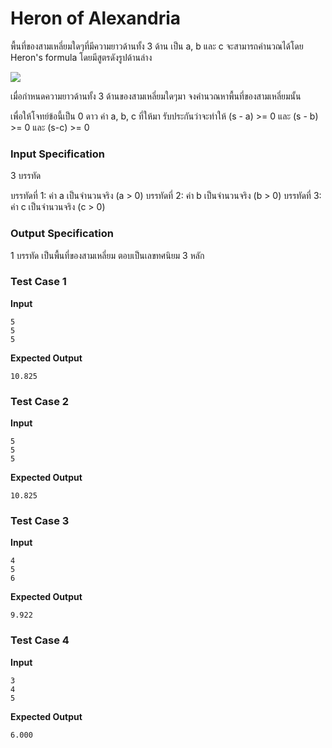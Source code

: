 # Heron of Alexandria

พื้นที่ของสามเหลี่ยมใดๆที่มีความยาวด้านทั้ง 3 ด้าน เป็น a, b และ c จะสามารถคำนวณได้โดย Heron's formula โดยมีสูตรดังรูปด้านล่าง






![](https://ejudge.it.kmitl.ac.th/uploads/1662732536_130703152_699134827390059_3020715881121177091_n.jpeg)

เมื่อกำหนดความยาวด้านทั้ง 3 ด้านของสามเหลี่ยมใดๆมา จงคำนวณหาพื้นที่ของสามเหลี่ยมนั้น

เพื่อให้โจทย์ข้อนี้เป็น 0 ดาว ค่า a, b, c ที่ให้มา รับประกันว่าจะทำให้ (s - a) >= 0 และ (s - b) >= 0 และ (s-c) >= 0

### Input Specification

3 บรรทัด

บรรทัดที่ 1: ค่า a เป็นจำนวนจริง (a > 0)
บรรทัดที่ 2: ค่า b เป็นจำนวนจริง​ (b > 0)
บรรทัดที่ 3: ค่า c เป็นจำนวนจริง (c > 0)
​

### Output Specification

1 บรรทัด เป็นพื้นที่ของสามเหลี่ยม ตอบเป็นเลขทศนิยม 3 หลัก



### Test Case 1

**Input**

```
5
5
5
```
**Expected Output**

```
10.825
```


### Test Case 2

**Input**

```
5
5
5
```
**Expected Output**

```
10.825
```


### Test Case 3

**Input**

```
4
5
6
```
**Expected Output**

```
9.922
```


### Test Case 4

**Input**

```
3
4
5
```
**Expected Output**

```
6.000
```
